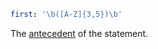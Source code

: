 ```yaml
first: '\b([A-Z]{3,5})\b'
```

The [antecedent][1] of the statement.

[1]: https://en.wikipedia.org/wiki/Antecedent_(logic)#:~:text=An%20antecedent%20is%20the%20first,antecedent%20is%20called%20the%20protasis.